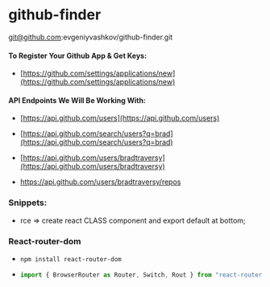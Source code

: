 # github-finder

git@github.com:evgeniyvashkov/github-finder.git

#### To Register Your Github App & Get Keys:

- [https://github.com/settings/applications/new](https://github.com/settings/applications/new)

#### API Endpoints We Will Be Working With:

- [https://api.github.com/users](https://api.github.com/users)

- [https://api.github.com/search/users?q=brad](https://api.github.com/search/users?q=brad)

- [https://api.github.com/users/bradtraversy](https://api.github.com/users/bradtraversy)

- [https://api.github.com/users/bradtraversy/repos  
  ](https://api.github.com/users/bradtraversy/repos)

### Snippets:

- rce => create react CLASS component and export default at bottom;

### React-router-dom

+ `npm install react-router-dom`
+ ```js
  import { BrowserRouter as Router, Switch, Rout } from "react-router-dom";
  ```